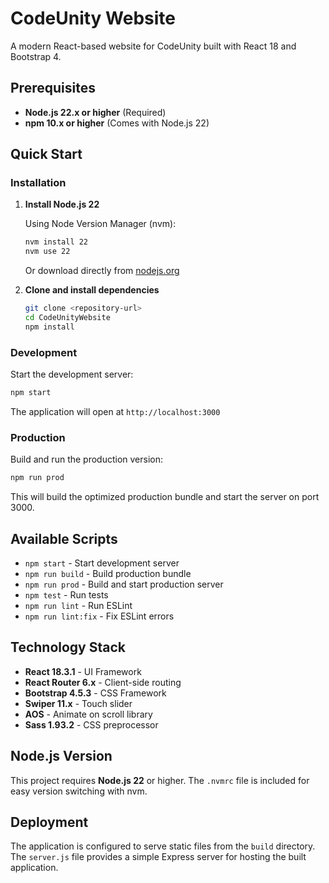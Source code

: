 # CodeUnity Website

A modern React-based website for CodeUnity built with React 18 and Bootstrap 4.

## Prerequisites

- **Node.js 22.x or higher** (Required)
- **npm 10.x or higher** (Comes with Node.js 22)

## Quick Start

### Installation

1. **Install Node.js 22**
   
   Using Node Version Manager (nvm):
   ```bash
   nvm install 22
   nvm use 22
   ```
   
   Or download directly from [nodejs.org](https://nodejs.org/)

2. **Clone and install dependencies**
   ```bash
   git clone <repository-url>
   cd CodeUnityWebsite
   npm install
   ```

### Development

Start the development server:
```bash
npm start
```

The application will open at `http://localhost:3000`

### Production

Build and run the production version:
```bash
npm run prod
```

This will build the optimized production bundle and start the server on port 3000.

## Available Scripts

- `npm start` - Start development server
- `npm run build` - Build production bundle
- `npm run prod` - Build and start production server
- `npm test` - Run tests
- `npm run lint` - Run ESLint
- `npm run lint:fix` - Fix ESLint errors

## Technology Stack

- **React 18.3.1** - UI Framework
- **React Router 6.x** - Client-side routing
- **Bootstrap 4.5.3** - CSS Framework
- **Swiper 11.x** - Touch slider
- **AOS** - Animate on scroll library
- **Sass 1.93.2** - CSS preprocessor

## Node.js Version

This project requires **Node.js 22** or higher. The `.nvmrc` file is included for easy version switching with nvm.

## Deployment

The application is configured to serve static files from the `build` directory. The `server.js` file provides a simple Express server for hosting the built application.